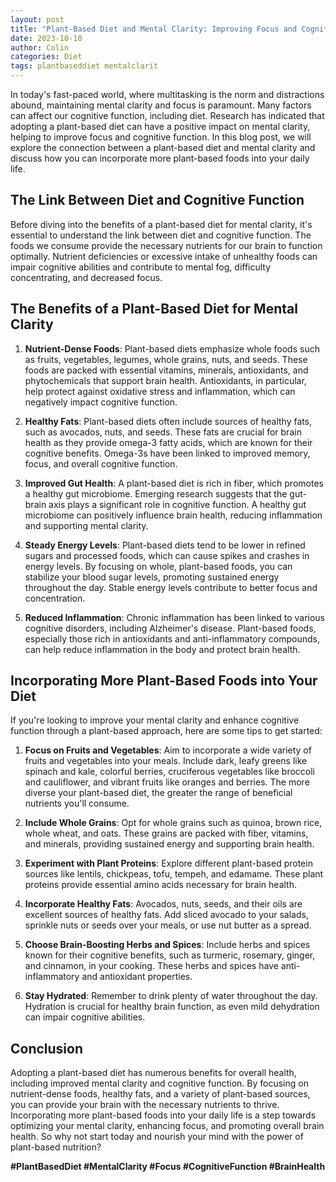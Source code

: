 ```yaml
---
layout: post
title: "Plant-Based Diet and Mental Clarity: Improving Focus and Cognitive Function"
date: 2023-10-10
author: Colin
categories: Diet
tags: plantbaseddiet mentalclarit
---
```


In today's fast-paced world, where multitasking is the norm and distractions abound, maintaining mental clarity and focus is paramount. Many factors can affect our cognitive function, including diet. Research has indicated that adopting a plant-based diet can have a positive impact on mental clarity, helping to improve focus and cognitive function. In this blog post, we will explore the connection between a plant-based diet and mental clarity and discuss how you can incorporate more plant-based foods into your daily life.

## The Link Between Diet and Cognitive Function

Before diving into the benefits of a plant-based diet for mental clarity, it's essential to understand the link between diet and cognitive function. The foods we consume provide the necessary nutrients for our brain to function optimally. Nutrient deficiencies or excessive intake of unhealthy foods can impair cognitive abilities and contribute to mental fog, difficulty concentrating, and decreased focus.

## The Benefits of a Plant-Based Diet for Mental Clarity

1. **Nutrient-Dense Foods**: Plant-based diets emphasize whole foods such as fruits, vegetables, legumes, whole grains, nuts, and seeds. These foods are packed with essential vitamins, minerals, antioxidants, and phytochemicals that support brain health. Antioxidants, in particular, help protect against oxidative stress and inflammation, which can negatively impact cognitive function.

2. **Healthy Fats**: Plant-based diets often include sources of healthy fats, such as avocados, nuts, and seeds. These fats are crucial for brain health as they provide omega-3 fatty acids, which are known for their cognitive benefits. Omega-3s have been linked to improved memory, focus, and overall cognitive function.

3. **Improved Gut Health**: A plant-based diet is rich in fiber, which promotes a healthy gut microbiome. Emerging research suggests that the gut-brain axis plays a significant role in cognitive function. A healthy gut microbiome can positively influence brain health, reducing inflammation and supporting mental clarity.

4. **Steady Energy Levels**: Plant-based diets tend to be lower in refined sugars and processed foods, which can cause spikes and crashes in energy levels. By focusing on whole, plant-based foods, you can stabilize your blood sugar levels, promoting sustained energy throughout the day. Stable energy levels contribute to better focus and concentration.

5. **Reduced Inflammation**: Chronic inflammation has been linked to various cognitive disorders, including Alzheimer's disease. Plant-based foods, especially those rich in antioxidants and anti-inflammatory compounds, can help reduce inflammation in the body and protect brain health.

## Incorporating More Plant-Based Foods into Your Diet

If you're looking to improve your mental clarity and enhance cognitive function through a plant-based approach, here are some tips to get started:

1. **Focus on Fruits and Vegetables**: Aim to incorporate a wide variety of fruits and vegetables into your meals. Include dark, leafy greens like spinach and kale, colorful berries, cruciferous vegetables like broccoli and cauliflower, and vibrant fruits like oranges and berries. The more diverse your plant-based diet, the greater the range of beneficial nutrients you'll consume.

2. **Include Whole Grains**: Opt for whole grains such as quinoa, brown rice, whole wheat, and oats. These grains are packed with fiber, vitamins, and minerals, providing sustained energy and supporting brain health.

3. **Experiment with Plant Proteins**: Explore different plant-based protein sources like lentils, chickpeas, tofu, tempeh, and edamame. These plant proteins provide essential amino acids necessary for brain health.

4. **Incorporate Healthy Fats**: Avocados, nuts, seeds, and their oils are excellent sources of healthy fats. Add sliced avocado to your salads, sprinkle nuts or seeds over your meals, or use nut butter as a spread.

5. **Choose Brain-Boosting Herbs and Spices**: Include herbs and spices known for their cognitive benefits, such as turmeric, rosemary, ginger, and cinnamon, in your cooking. These herbs and spices have anti-inflammatory and antioxidant properties.

6. **Stay Hydrated**: Remember to drink plenty of water throughout the day. Hydration is crucial for healthy brain function, as even mild dehydration can impair cognitive abilities.

## Conclusion

Adopting a plant-based diet has numerous benefits for overall health, including improved mental clarity and cognitive function. By focusing on nutrient-dense foods, healthy fats, and a variety of plant-based sources, you can provide your brain with the necessary nutrients to thrive. Incorporating more plant-based foods into your daily life is a step towards optimizing your mental clarity, enhancing focus, and promoting overall brain health. So why not start today and nourish your mind with the power of plant-based nutrition?

**#PlantBasedDiet #MentalClarity #Focus #CognitiveFunction #BrainHealth**